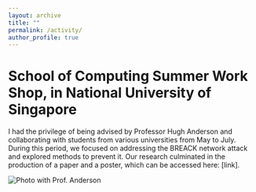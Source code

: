 ```yaml
---
layout: archive
title: ""
permalink: /activity/
author_profile: true
---
```



School of Computing Summer Work Shop, in National University of Singapore
===============

I had the privilege of being advised by Professor Hugh Anderson and collaborating with students from various universities from May to July. During this period, we focused on addressing the BREACK network attack and explored methods to prevent it. Our research culminated in the production of a paper and a poster, which can be accessed here: [link].

![Photo with Prof. Anderson](./images/myimage.jpg)


